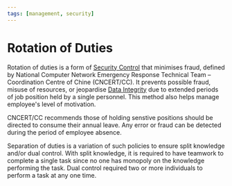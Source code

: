 ```yaml
---
tags: [management, security]
---
```


# Rotation of Duties

Rotation of duties is a form of [Security Control](202408221618.md) that
minimises fraud, defined by National Computer Network Emergency Response
Technical Team – Coordination Centre of Chine (CNCERT/CC). It prevents possible
fraud, misuse of resources, or jeopardise [Data Integrity](202210040913.md) due
to extended periods of job position held by a single personnel. This method also
helps manage employee's level of motivation.

CNCERT/CC recommends those of holding senstive positions should be directed to
consume their annual leave. Any error or fraud can be detected during the period
of employee absence.

Separation of duties is a variation of such policies to ensure split knowledge
and/or dual control. With split knowledge, it is required to have teamwork to
complete a single task since no one has monopoly on the knowledge performing the
task. Dual control required two or more individuals to perform a task at any one
time.
